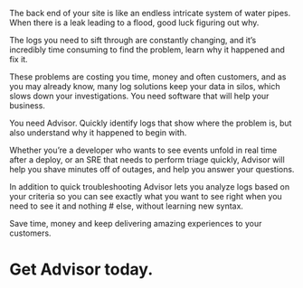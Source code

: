 The back end of your site is like an endless intricate system of water pipes. When there is a leak leading to a flood, good luck figuring out why.

The logs you need to sift through are constantly changing, and it’s incredibly time consuming to find the problem, learn why it happened and fix it.

These problems are costing you time, money and often customers, and as you may already know, many log solutions keep your data in silos, which slows down your investigations. 
You need software that will help your business.

You need Advisor. Quickly identify logs that show where the problem is, but also understand why it happened to begin with.

Whether you’re a developer who wants to see events unfold in real time after a deploy, or an SRE that needs to perform triage quickly, Advisor will help you shave minutes off of outages, and help you answer your questions.

In addition to quick troubleshooting Advisor lets you analyze logs based on your criteria so you can see exactly what you want to see right when you need to see it and nothing # else, without learning new syntax.

Save time, money and keep delivering amazing experiences to your customers.

# Get Advisor today.
